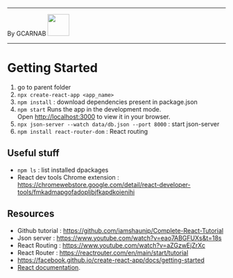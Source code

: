 ___

By GCARNAB <a href='https://github.com/gcarnab'> <img src='https://avatars.githubusercontent.com/u/15156604?v=4' width="50"/></a>
___

# Getting Started

1. go to parent folder
2. `npx create-react-app <app_name>`
3. `npm install` : download dependencies present in package.json
4. `npm start`
Runs the app in the development mode.\
Open [http://localhost:3000](http://localhost:3000) to view it in your browser.
5. `npx json-server --watch data/db.json --port 8000` : start json-server
6. `npm install react-router-dom` : React routing


## Useful stuff

- `npm ls` : list installed dpackages
- React dev tools Chrome extension : https://chromewebstore.google.com/detail/react-developer-tools/fmkadmapgofadopljbjfkapdkoienihi

## Resources

- Github tutorial : https://github.com/iamshaunjp/Complete-React-Tutorial
- Json server : https://www.youtube.com/watch?v=eao7ABGFUXs&t=18s
- React Routing : https://www.youtube.com/watch?v=aZGzwEjZrXc
- React Router : https://reactrouter.com/en/main/start/tutorial
- https://facebook.github.io/create-react-app/docs/getting-started
- [React documentation](https://reactjs.org/).
